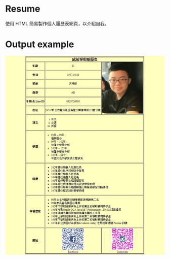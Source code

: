 # Resume
使用 HTML 簡易製作個人履歷表網頁，以介紹自我。

# Output example
![image](https://github.com/Samuelchi861008/Resume/blob/master/Web_Picture.JPG)
